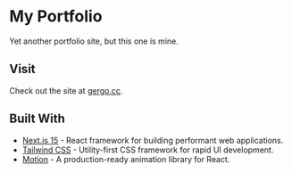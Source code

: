  # My Portfolio

 Yet another portfolio site, but this one is mine.

 ## Visit

 Check out the site at [gergo.cc](https://gergo.cc).

 ## Built With

 *   [Next.js 15](https://nextjs.org/) - React framework for building performant
     web applications.
 *   [Tailwind CSS](https://tailwindcss.com/) - Utility-first CSS framework for
     rapid UI development.
 *   [Motion](https://motion.dev/) - A production-ready animation
     library for React.
